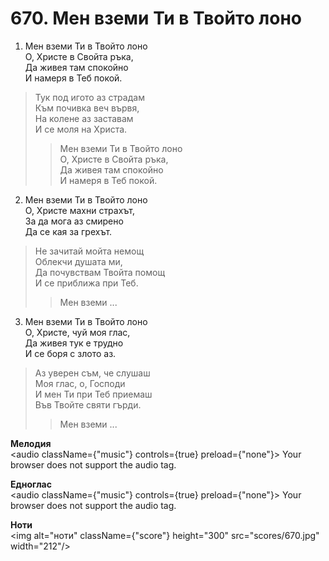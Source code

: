 # 670. Мен вземи Ти в Твойто лоно

1. Мен вземи Ти в Твойто лоно  
О, Христе в Свойта ръка,  
Да живея там спокойно  
И намеря в Теб покой.  

> Тук под игото аз страдам  
> Към почивка веч вървя,  
> На колене аз заставам  
> И се моля на Христа.  
> > Мен вземи Ти в Твойто лоно  
> > О, Христе в Свойта ръка,  
> > Да живея там спокойно  
> > И намеря в Теб покой.  

2. Мен вземи Ти в Твойто лоно  
О, Христе махни страхът,  
За да мога аз смирено  
Да се кая за грехът.  

> Не зачитай мойта немощ  
> Облекчи душата ми,  
> Да почувствам Твойта помощ  
> И се приближа при Теб.  
> > Мен вземи ...  

3. Мен вземи Ти в Твойто лоно  
О, Христе, чуй моя глас,  
Да живея тук е трудно  
И се боря с злото аз.  

> Аз уверен съм, че слушаш  
> Моя глас, о, Господи  
> И мен Ти при Теб приемаш  
> Във Твойте святи гърди.  
> > Мен вземи ...

**Мелодия**  
<audio className={"music"} controls={true} preload={"none"}>
    <source src="mp3/670.mp3" type="audio/mpeg"/>
    Your browser does not support the audio tag.
</audio>

**Едноглас**  
<audio className={"music"} controls={true} preload={"none"}>
    <source src="transp/670.mp3" type="audio/mpeg"/>
    Your browser does not support the audio tag.
</audio>

**Ноти**  
<img alt="ноти" className={"score"} height="300" src="scores/670.jpg" width="212"/>
